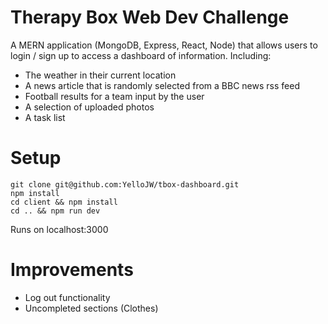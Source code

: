 # Therapy Box Web Dev Challenge
A MERN application (MongoDB, Express, React, Node) that allows users to login / sign up to access a dashboard of information. Including:
- The weather in their current location 
- A news article that is randomly selected from a BBC news rss feed
- Football results for a team input by the user
- A selection of uploaded photos
- A task list

# Setup
``` 
git clone git@github.com:YelloJW/tbox-dashboard.git
npm install
cd client && npm install
cd .. && npm run dev
```
Runs on localhost:3000

# Improvements
-	Log out functionality
-	Uncompleted sections (Clothes)


